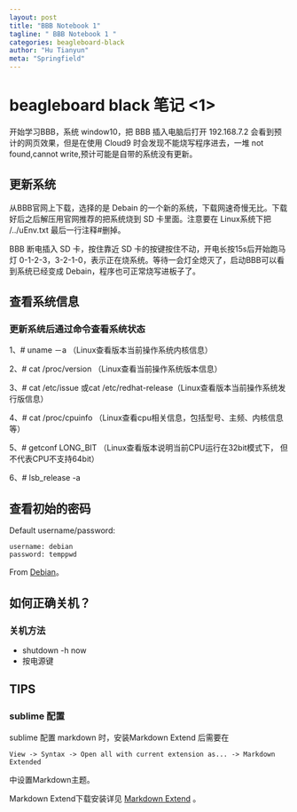 ```yaml
---
layout: post
title: "BBB Notebook 1"
tagline: " BBB Notebook 1 "
categories: beagleboard-black
author: "Hu Tianyun"
meta: "Springfield"
---
```


# beagleboard black 笔记 <1>
开始学习BBB，系统 window10，把 BBB 插入电脑后打开 192.168.7.2 会看到预计的网页效果，但是在使用 Cloud9  时会发现不能烧写程序进去，一堆 not found,cannot write,预计可能是自带的系统没有更新。

## 更新系统

从BBB官网上下载，选择的是 Debain 的一个新的系统，下载网速奇慢无比。下载好后之后解压用官网推荐的把系统烧到 SD 卡里面。注意要在 Linux系统下把 /../uEnv.txt 最后一行注释#删掉。

BBB 断电插入 SD 卡，按住靠近 SD 卡的按键按住不动，开电长按15s后开始跑马灯 0-1-2-3，3-2-1-0，表示正在烧系统。等待一会灯全熄灭了，启动BBB可以看到系统已经变成 Debain，程序也可正常烧写进板子了。 

## 查看系统信息

### 更新系统后通过命令查看系统状态

1、# uname －a   （Linux查看版本当前操作系统内核信息）

2、# cat /proc/version （Linux查看当前操作系统版本信息）

3、# cat /etc/issue  或cat /etc/redhat-release（Linux查看版本当前操作系统发行版信息）

4、# cat /proc/cpuinfo （Linux查看cpu相关信息，包括型号、主频、内核信息等）

5、# getconf LONG_BIT  （Linux查看版本说明当前CPU运行在32bit模式下， 但不代表CPU不支持64bit）

6、# lsb_release -a

## 查看初始的密码

Default username/password:

    username: debian
    password: temppwd

From [Debian](https://elinux.org/BeagleBoardDebian)。

## 如何正确关机？
### 关机方法
 * shutdown -h now
 * 按电源键

## TIPS
### sublime 配置
sublime 配置 markdown 时，安装Markdown Extend 后需要在

	View -> Syntax -> Open all with current extension as... -> Markdown Extended

中设置Markdown主题。

Markdown Extend下载安装详见 [Markdown Extend](https://github.com/jonschlinkert/sublime-markdown-extended) 。


